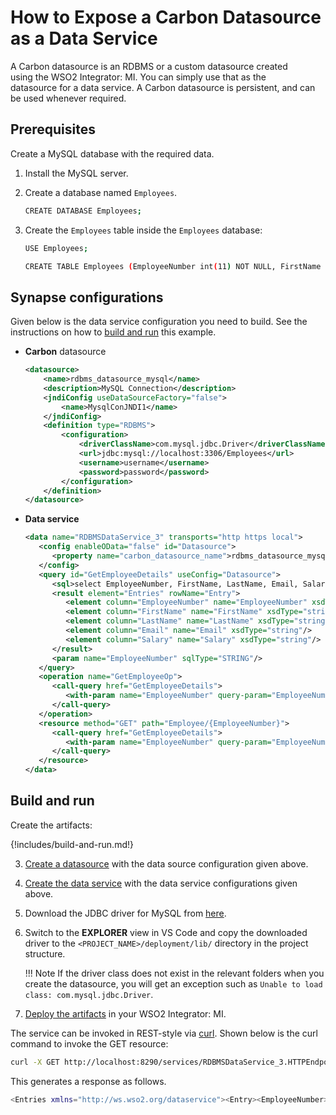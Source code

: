 # How to Expose a Carbon Datasource as a Data Service

A Carbon datasource is an RDBMS or a custom datasource created using the
WSO2 Integrator: MI. You can simply use
that as the datasource for a data service. A Carbon datasource is
persistent, and can be used whenever required.

## Prerequisites

Create a MySQL database with the required data.

1.  Install the MySQL server.
2.  Create a database named `Employees`.

    ```bash
    CREATE DATABASE Employees;
    ```

3.  Create the `Employees` table inside the `Employees` database:

    ```bash
    USE Employees;

    CREATE TABLE Employees (EmployeeNumber int(11) NOT NULL, FirstName varchar(255) NOT NULL, LastName varchar(255) DEFAULT NULL, Email varchar(255) DEFAULT NULL, Salary varchar(255));
    ```

## Synapse configurations

Given below is the data service configuration you need to build. See the instructions on how to [build and run](#build-and-run) this example.

-	**Carbon** datasource

	```xml
	<datasource>
	    <name>rdbms_datasource_mysql</name>
	    <description>MySQL Connection</description>
	    <jndiConfig useDataSourceFactory="false">
	        <name>MysqlConJNDI1</name>
	    </jndiConfig>
	    <definition type="RDBMS">
	        <configuration>
	            <driverClassName>com.mysql.jdbc.Driver</driverClassName>
	            <url>jdbc:mysql://localhost:3306/Employees</url>
	            <username>username</username>
	            <password>password</password>
	        </configuration>
	    </definition>
	</datasource>
	```

-	**Data service**

	```xml
	<data name="RDBMSDataService_3" transports="http https local">
	   <config enableOData="false" id="Datasource">
	      <property name="carbon_datasource_name">rdbms_datasource_mysql</property>
	   </config>
	   <query id="GetEmployeeDetails" useConfig="Datasource">
	      <sql>select EmployeeNumber, FirstName, LastName, Email, Salary from Employees where EmployeeNumber=:EmployeeNumber</sql>
	      <result element="Entries" rowName="Entry">
	         <element column="EmployeeNumber" name="EmployeeNumber" xsdType="string"/>
	         <element column="FirstName" name="FirstName" xsdType="string"/>
	         <element column="LastName" name="LastName" xsdType="string"/>
	         <element column="Email" name="Email" xsdType="string"/>
	         <element column="Salary" name="Salary" xsdType="string"/>
	      </result>
	      <param name="EmployeeNumber" sqlType="STRING"/>
	   </query>
	   <operation name="GetEmployeeOp">
	      <call-query href="GetEmployeeDetails">
	         <with-param name="EmployeeNumber" query-param="EmployeeNumber"/>
	      </call-query>
	   </operation>
	   <resource method="GET" path="Employee/{EmployeeNumber}">
	      <call-query href="GetEmployeeDetails">
	         <with-param name="EmployeeNumber" query-param="EmployeeNumber"/>
	      </call-query>
	   </resource>
	</data>
	```

## Build and run

Create the artifacts:

{!includes/build-and-run.md!}
 
3. [Create a datasource]({{base_path}}/develop/creating-artifacts/data-services/creating-datasources) with the data source configuration given above.
4. [Create the data service]({{base_path}}/develop/creating-artifacts/data-services/creating-data-services) with the data service configurations given above.
5. Download the JDBC driver for MySQL from [here](http://dev.mysql.com/downloads/connector/j/).
6. Switch to the **EXPLORER** view in VS Code and copy the downloaded driver to the `<PROJECT_NAME>/deployment/lib/` directory in the project structure.
   
    !!! Note
        If the driver class does not exist in the relevant folders when you create the datasource, you will get an exception such as `Unable to load class: com.mysql.jdbc.Driver`.
   
7. [Deploy the artifacts]({{base_path}}/develop/deploy-artifacts) in your WSO2 Integrator: MI. 

The service can be invoked in REST-style via [curl](http://curl.haxx.se/). Shown below is the curl
command to invoke the GET resource:

```bash
curl -X GET http://localhost:8290/services/RDBMSDataService_3.HTTPEndpoint/Employee/3
```

This generates a response as follows.

```bash
<Entries xmlns="http://ws.wso2.org/dataservice"><Entry><EmployeeNumber>3</EmployeeNumber><FirstName>Will</FirstName><LastName>Smith</LastName><Email>will@google.com</Email><Salary>15500.0</Salary></Entry><Entry><EmployeeNumber>3</EmployeeNumber><FirstName>Will</FirstName><LastName>Smith</LastName><Email>will@google.com</Email><Salary>15500.0</Salary></Entry><Entry><EmployeeNumber>3</EmployeeNumber><FirstName>Will</FirstName><LastName>Smith</LastName><Email>will@google.com</Email><Salary>15500.0</Salary></Entry></Entries>
```
